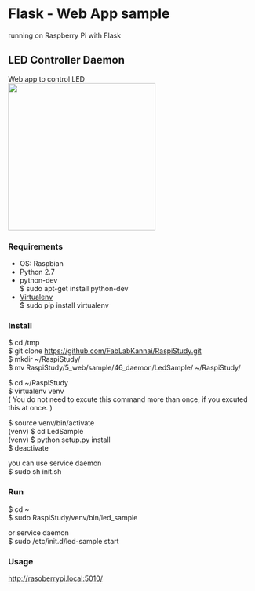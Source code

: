 # Flask - Web App sample

running on Raspberry Pi with Flask <br/>

## LED Controller Daemon
Web app to control LED <br/>
<img src="https://github.com/FabLabKannai/RaspiStudy/blob/master/5_web/sample/docs/46_led_deamon.png" width="300" /> <br/>

### Requirements
- OS: Raspbian <br/>
- Python 2.7 <br/>
- python-dev <br/>
$ sudo apt-get install python-dev <br/>
- [Virtualenv](https://virtualenv.readthedocs.org/en/latest/) <br/>
$ sudo pip install virtualenv <br/>

### Install
$ cd /tmp<br/>
$ git clone https://github.com/FabLabKannai/RaspiStudy.git <br/>
$ mkdir ~/RaspiStudy/ <br/>
$ mv RaspiStudy/5_web/sample/46_daemon/LedSample/ ~/RaspiStudy/ <br/>

$ cd ~/RaspiStudy <br/>
$ virtualenv venv <br/>
( You do not need to excute this command more than once, if you excuted this at once. ) <br/>

$ source venv/bin/activate <br/>
(venv) $ cd LedSample <br/>
(venv) $ python setup.py install <br/>
$ deactivate <br/>

you can use service daemon <br/>
$ sudo sh init.sh <br/>

### Run
$ cd ~<br/>
$ sudo RaspiStudy/venv/bin/led_sample <br/>

or service daemon <br/>
$ sudo /etc/init.d/led-sample start <br/>

### Usage
http://rasoberrypi.local:5010/ <br/>
